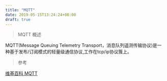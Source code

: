 ```yaml
---
title: "MQTT"
date: 2019-05-15T13:24:24+08:00
draft: true
---
```


> MQTT 概述
  
MQTT(Message Queuing Telemetry Transport，消息队列遥测传输协议)是一种基于发布/订阅模式的轻量级通信协议,工作在tcp/ip协议簇上。








> 参考  

 [维基百科 MQTT](https://zh.wikipedia.org/wiki/MQTT)